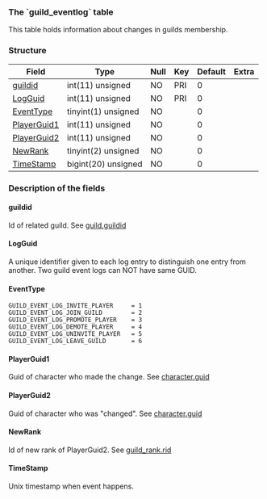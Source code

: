 ### **The \`guild\_eventlog\` table**

This table holds information about changes in guilds membership.

### **Structure**

| <strong>**Field**</strong>               | <strong>**Type**</strong> | <strong>**Null**</strong> | <strong>**Key**</strong> | <strong>**Default**</strong> | <strong>**Extra**</strong> |
|------------------------------------------|---------------------------|---------------------------|--------------------------|------------------------------|----------------------------|
| [guildid](Guild_eventlog#guildid)        | int(11) unsigned          | NO                        | PRI                      | 0                            |                            |
| [LogGuid](Guild_eventlog#logguid)        | int(11) unsigned          | NO                        | PRI                      | 0                            |                            |
| [EventType](Guild_eventlog#eventtype)    | tinyint(1) unsigned       | NO                        |                          | 0                            |                            |
| [PlayerGuid1](Guild_eventlog#playerguid) | int(11) unsigned          | NO                        |                          | 0                            |                            |
| [PlayerGuid2](Guild_eventlog#playerguid) | int(11) unsigned          | NO                        |                          | 0                            |                            |
| [NewRank](Guild_eventlog#newrank)        | tinyint(2) unsigned       | NO                        |                          | 0                            |                            |
| [TimeStamp](Guild_eventlog#timestamp)    | bigint(20) unsigned       | NO                        |                          | 0                            |                            |

### **Description of the fields**

#### guildid

Id of related guild. See [guild.guildid](guild#guildid)

#### LogGuid

A unique identifier given to each log entry to distinguish one entry from another. Two guild event logs can NOT have same GUID.

#### EventType

    GUILD_EVENT_LOG_INVITE_PLAYER     = 1
    GUILD_EVENT_LOG_JOIN_GUILD        = 2
    GUILD_EVENT_LOG_PROMOTE_PLAYER    = 3
    GUILD_EVENT_LOG_DEMOTE_PLAYER     = 4
    GUILD_EVENT_LOG_UNINVITE_PLAYER   = 5
    GUILD_EVENT_LOG_LEAVE_GUILD       = 6

#### PlayerGuid1

Guid of character who made the change. See [character.guid](character#guid)

#### PlayerGuid2

Guid of character who was "changed". See [character.guid](character#guid)

#### NewRank

Id of new rank of PlayerGuid2. See [guild\_rank.rid](guild_rank#rid)

#### TimeStamp

Unix timestamp when event happens.
